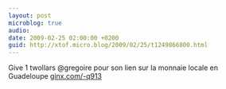 ```yaml
---
layout: post
microblog: true
audio: 
date: 2009-02-25 02:00:00 +0200
guid: http://xtof.micro.blog/2009/02/25/t1249866800.html
---
```

Give 1 twollars @gregoire pour son lien sur la monnaie locale en Guadeloupe [ginx.com/-q913](http://ginx.com/-q913)
